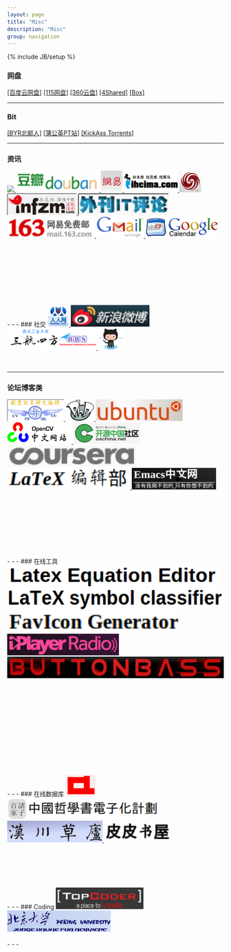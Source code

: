```yaml
---
layout: page
title: "Misc"
description: "Misc"
group: navigation
---
```

{% include JB/setup %}




### 网盘
[[百度云网盘]](http://pan.baidu.com/disk/home) 
[[115网盘]](http://115.com/) 
[[360云盘]](http://yunpan.360.cn/) 
[[4Shared]](http://www.4shared.com/) 
[[Box]](https://app.box.com/) 
- - -
### Bit
[[BYR北邮人]](http://bt.byr.cn/) 
[[蒲公英PT站]](http://pt.stuclub.cn/torrents.php) 
[[KickAss Torrents]](http://kickass.to/) 
- - -
### 资讯
<a href="http://www.huxiu.com/index.php">
	<img src="misc/huixiu.ico" height="50" />
</a>
<a href="http://www.douban.com/">
	<img src="misc/douban.png" height="50" />
</a>
<a href="http://www.163.com/">
	<img src="misc/163.png" height="50" />
</a>
<a href="http://www.iheima.com/">
	<img src="misc/iheima.png" height="50" />
</a>
<a href="http://www.ifeng.com/">
	<img src="misc/ifeng.png" height="50" />
</a>
<a href="http://www.infzm.com/">
	<img src="misc/infzm.png" height="50" />
</a>
<a href="http://www.aqee.com/">
	<img src="misc/aqee.png" height="50" />
</a>
<a href="http://mail.163.com/">
	<img src="misc/163mail.png" height="50" />
</a>
<a href="https://mail.google.com/mail/ca/u/0/?shva=1#inbox">
	<img src="misc/gmail.png" height="50" />
</a>
<a href="https://www.google.com/calendar/b/2/render">
	<img src="misc/google-calendar.jpg" height="50" />
</a><br><br><br><br><br><br><br><br><br><br>
<!-- [[虎嗅]](http://www.huxiu.com/index.php)
[[豆瓣]](http://www.douban.com/)  
[[网易]](http://www.163.com/) 
[[i黑马]](http://www.iheima.com/) 
[[凤凰网]](http://www.ifeng.com/) 
[[南方周末]](http://www.infzm.com/) 
[[外刊IT评论]](http://www.aqee.net/) 
[[163邮箱]](http://mail.163.com/) 
[[Gmail]](https://mail.google.com/mail/ca/u/0/?shva=1#inbox) 
[[Google Calendar]](https://www.google.com/calendar/b/2/render) -->
- - -
### 社交
<a href="http://www.renren.com">
	<img src="misc/renren.png" height="50" />
</a>
<a href="http://login.sina.com.cn/member/my.php">
	<img src="misc/sinaweibo.png" height="50" />
</a>
<a href="http://bbs.nwpu.edu.cn/portal.php">
	<img src="misc/sanhangsifang.png" height="50" />
</a>
<a href="https://github.com/zenhacker">
	<img src="misc/github-zenhacker.png" height="50" />
</a><br><br><br>
<!-- [[人人网]](http://www.renren.com/) 
[[新浪微博]](http://login.sina.com.cn/member/my.php) 
[[西工大三航四方]](http://bbs.nwpu.edu.cn/portal.php) 
[[GitHub]](https://github.com/zenhacker)  -->

- - -
### 论坛博客类
<a href="http://www.sigvc.org/bbs/">
	<img src="misc/sigvc.png" height="50" />
</a>
<a href="http://www.phdcomics.com/comics.php">
	<img src="misc/phdcomics.png" height="50" />
</a>
<a href="http://forum.ubuntu.org.cn/index.php">
	<img src="misc/ubuntu-china.png" height="50" />
</a>
<a href="http://www.opencv.org.cn/">
	<img src="misc/opencv-china.png" height="50" />
</a>
<a href="http://www.oschina.net/">
	<img src="misc/oschina.png" height="50" />
</a>
<a href="https://www.coursera.org/">
	<img src="misc/coursera.png" height="50" />
</a>
<a href="http://zzg34b.w3.c361.com/index.htm">
	<img src="misc/latex-editor.png" height="50" />
</a>
<a href="http://emacser.com">
	<img src="misc/emacser.png" height="50" />
</a><br><br><br><br><br><br><br><br><br><br>
<!-- [[视觉计算研究论坛]](http://www.sigvc.org/bbs/) 
[[PhD Comics]](http://www.phdcomics.com/comics.php) 
[[酷壳]](http://coolshell.cn/) 
[[Ubuntu中文论坛]](http://forum.ubuntu.org.cn/index.php) 
[[OpenCV中文网站]](http://www.opencv.org.cn/) 
[[开源中国]](http://www.oschina.net/) 
[[Coursera]](https://www.coursera.org/) 
[[LaTex编辑部]](http://zzg34b.w3.c361.com/index.htm) 
[[Emacs中文网]](http://emacser.com/)   -->
- - -
### 在线工具
<a href="http://www.numberempire.com/texequationeditor/equationeditor.php">
	<img src="misc/latex-equation-editor.png" height="50" />
</a>
<a href="http://detexify.kirelabs.org/classify.html">
	<img src="misc/latex-symbol-classifier.png" height="50" />
</a>
<a href="http://tools.dynamicdrive.com/favicon/#.UkQ7XIoW20w">
	<img src="misc/favicon.png" height="50" />
</a>
<a href="http://www.bbc.co.uk/radio/#stations">
	<img src="misc/iplayer.png" height="50" />
</a>
<a href="http://www.buttonbass.com/">
	<img src="misc/buttonbass.png" height="50" />
</a><br><br><br><br><br><br><br><br><br><br><br><br><br><br>
<!-- [[Latex Equation Editor]](http://www.numberempire.com/texequationeditor/equationeditor.php) 
[[LaTeX symbol classifier]](http://detexify.kirelabs.org/classify.html) 
[[在线二维码生成器]](http://cli.im/) 
[[Favicon生成器]](http://tools.dynamicdrive.com/favicon/#.UkQ7XIoW20w) 
[[BBC iPlayer Radio]](http://www.bbc.co.uk/radio/#stations) 
[[网上虚拟乐器]](http://www.buttonbass.com/) -->
- - -
### 在线数据库
<a href="http://aclweb.org/anthology//index.html">
	<img src="misc/acl-anthology.png" height="50" />
</a>
<a href="http://ctext.org/zh">
	<img src="misc/ctext.png" height="50" />
</a>
<a href="http://www.sidneyluo.net/index.html">
	<img src="misc/sidneyluo.png" height="50" />
</a>
<a href="http://www.ppurl.com/">
	<img src="misc/ppurl.png" height="50" />
</a><br><br><br><br><br><br><br>
<!--[[ACL Anthology]](http://aclweb.org/anthology//index.html) 
[[中國哲學書電子化計劃]](http://ctext.org/zh) 
[[漢川草廬]](http://www.sidneyluo.net/index.html) 
[[皮皮书屋]](http://www.ppurl.com/) -->
- - -
### Coding
<a href="http://www.topcoder.com/">
	<img src="misc/topcoder.png" height="50" />
</a>
<a href="http://poj.org/">
	<img src="misc/poj.png" height="50" />
</a><br><br>
<!-- [[TopCoder]](http://www.topcoder.com/) 
[[PKU Online Judge]](http://poj.org/)  -->
- - -



